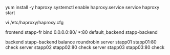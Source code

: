 yum install -y haproxy
systemctl enable haproxy.service
service haproxy start

vi /etc/haproxy/haproxy.cfg

frontend stapp-fr
   bind 0.0.0.0:80/ *:80
   default_backend   stapp-backend

backend stapp-backend
   balance  roundrobin
   server stapp01 stapp01:80 check
   server stapp02 stapp02:80 check
   server stapp03 stapp03:80 check